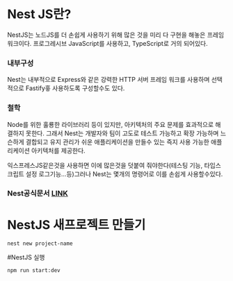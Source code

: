 # Nest JS란?
NestJS는 노드JS를 더 손쉽게 사용하기 위해 많은 것을 미리 다 구현을 해놓은 프레임워크이다. 프로그레시브 JavaScript를 사용하고, TypeScript로 거의 되어있다.

### 내부구성
Nest는 내부적으로 Express와 같은 강력한 HTTP 서버 프레임 워크를 사용하며 선택적으로 Fastify흫 사용하도록 구성할수도 있다.

### 철학
Node를 위한 훌룡한 라이브러리 등이 있지만, 아키텍처의 주요 문제를 효과적으로 해결하지 못한다.
그래서 Nest는 개발자와 팀이 고도로 테스트 가능하고 확장 가능하며 느슨하게 결합되고 유지 관리가 쉬운 애플리케이션을 만들수 있는 즉지 사용 가능한 애플리케이션 아키텍처를 제공한다.

익스프레스JS같은것을 사용하면 이에 많은것을 덧붙여 줘야한다(테스팅 기능, 타입스크립트 설정 로그기능...등)그러나 Nest는 몇개의 명령어로 이를 손쉽게 사용할수있다.

### Nest공식문서 [LINK](https://docs.nestjs.com/)

# NestJS 새프로젝트 만들기
```
nest new project-name
```
#NestJS 실행
```
npm run start:dev
```